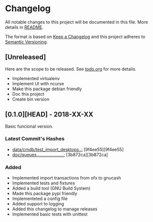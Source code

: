 <!-- build command: pandoc CHANGELOG.md --standalone -o CHANGELOG.html -f gfm -t html --css vimwiki.css --metadata pagetitle="CHANGELOG v1.1.0" -->
<!-- awesome_bot CHANGELOG.md --allow-ssl -->

<!-- Link's references -->
<!-- TODO plan it correctly!! -->
[file_01]: ../../data/cmdb/test_import_desktops.csv
[file_04]: ../../doc/queues.org
[9f4ee56]: http://gnucash-importer.jeffersoncampos.eti.br/db/importer/commits/9f4ee55
[3b872cd]: http://gnucash-importer.jeffersoncampos.eti.br/db/importer/commits/3b872ca

# Changelog #

All notable changes to this project will be documented in this file. More details in [README](README.md).

The format is based on [Keep a Changelog](http://keepachangelog.com/en/1.0.0/) and this project adheres to [Semantic Versioning](http://semver.org/spec/v2.0.0.html).

## [Unreleased] ##

Here are the scope to be released. See [todo.org](todo.org) for more details.

* Implemented virtualenv
* Implement UI with ncurse
* Make this package debian friendly
* Doc this project
* Create bin version

## [0.1.0][HEAD] - 2018-XX-XX ##

Basic funcional version.

### Latest Commit's Hashes ###

* [data/cmdb/test_import_desktops..:][file_01] [9f4ee55][9f4ee55]
* [doc/queues......................:][file_04] [3b872ca][3b872ca]

### Added ###

* Implemented import transactions from ofx to gnucash
* Implemented tests and fixtures
* Added a build tool (GNU Build System)
* Made this package pypi friendly
* Implementeted a config file
* Added support to logging
* Added this changelog to manage releases
* Implemented basic tests with unittest
